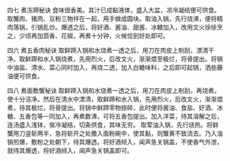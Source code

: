 四七 煮冻蹄秘诀
食味很香美。其汁已成黏液体，盛入大盆，凉冷凝结便可供食。
取蟹肉、猪肉、豆粉三物拌在一起，用手做成圆块。取油入锅，先行烧沸，便将精肉落锅，引锅乱炒。爆透之后，将好酒、酱油、甜酱、冰糖加入，改用文火徐徐烹之，少顷再加茴香、花椒，再煮十分钟，火候恰到好处即可。

四六 煮五香肉秘诀
取鲜蹄入锅和水烧煮一透之后，用刀在肉皮上剞刮，漂清干净。取鲜蹄和水入锅烧煮，先用烈火，后改文火，渐渐煨至极烂，将骨提出。将锅中油盐、清水、菜心同时加入，再烧二透，加入白糖味料，之后即可起锅，洒些藤油便可供食。

四八 煮面敷蟹秘诀
取鲜蹄入锅和水烧煮一透之后，用刀在肉皮上剞刮，再烧煮，使十分洁净。然后在清水中漂清，取鲜蹄和水入锅，先用烈火，后改文火，渐渐煨煮，待其极烂，将骨提出。将锅中鲜蹄零物捺碎，此时便将酱油、食盐、好酒、冰糖、五香包等一同加入，再煮数沸，可将五香包提出。加入洋菜，待其溶解之后，连汤盛入浅钵，俟冷凝结，切条供食，其味无穷。
取荤油入锅，先行烧热。将鲜蟹用刀竖斩两半，急将斩开之处撒入面粉碗中，使其黏，则蟹黄不致流去。乃入油锅煎爆，敷粉之处朝下，待其爆透。将好酒倾入，闻声急关锅盖，不使香气外泄，就待其爆透，将好酒倾入，闻声急关锅盖即可。